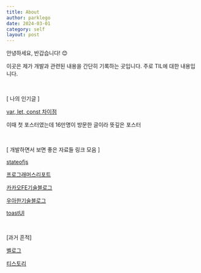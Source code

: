```yaml
---
title: About
author: parklego
date: 2024-03-01
category: self
layout: post
---
```


안녕하세요, 반갑습니다! 😊

이곳은 제가 개발과 관련된 내용을 간단히 기록하는 곳입니다. 주로 TIL에 대한 내용입니다.

<br />

[ 나의 인기글 ]

[var, let, const 차이점](https://velog.io/@bathingape/JavaScript-var-let-const-%EC%B0%A8%EC%9D%B4%EC%A0%90)

이때 첫 포스터였는데 16만명이 방문한 글이라 뜻깊은 포스터

<br />

[ 개발하면서 보면 좋은 자료들 링크 모음 ]

[stateofjs](https://2022.stateofjs.com/ko-KR/)

[프로그래머스리포트](https://programmers.co.kr/pages/survey)

[카카오FE기술블로그](https://fe-developers.kakaoent.com/)

[우아한기술블로그](https://techblog.woowahan.com/)

[toastUI](https://ui.toast.com/posts/ko)

<br />

[과거 흔적]

[벨로그](https://velog.io/@bathingape)

[티스토리](https://parklego.tistory.com)
